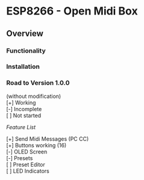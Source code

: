 # ESP8266 - Open Midi Box

## Overview

### Functionality

### Installation

### Road to Version 1.0.0

(without modification)<br/>
[+] Working<br/>
[-] Incomplete<br/>
[ ] Not started<br/>

_Feature List_<br/>

[+] Send Midi Messages (PC CC)<br/>
[+] Buttons working (16)<br/>
[-] OLED Screen<br/>
[-] Presets<br/>
[ ] Preset Editor<br/>
[ ] LED Indicators<br/>
